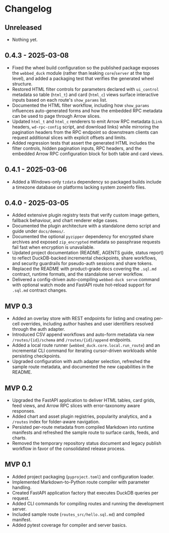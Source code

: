 # Changelog

## Unreleased

- Nothing yet.

## 0.4.3 - 2025-03-08

- Fixed the wheel build configuration so the published package exposes the
  `webbed_duck` module (rather than leaking `core`/`server` at the top level),
  and added a packaging test that verifies the generated wheel structure.
- Restored HTML filter controls for parameters declared with `ui_control`
  metadata so table (`html_t`) and card (`html_c`) views surface interactive
  inputs based on each route's `show_params` list.
- Documented the HTML filter workflow, including how `show_params` influences
  auto-generated forms and how the embedded RPC metadata can be used to page
  through Arrow slices.
- Updated `html_t` and `html_c` renderers to emit Arrow RPC metadata (`Link`
  headers, `wd-rpc-config` script, and download links) while mirroring the
  pagination headers from the RPC endpoint so downstream clients can request
  additional slices with explicit offsets and limits.
- Added regression tests that assert the generated HTML includes the filter
  controls, hidden pagination inputs, RPC headers, and the embedded Arrow RPC
  configuration block for both table and card views.

## 0.4.1 - 2025-03-06

- Added a Windows-only `tzdata` dependency so packaged builds include a
  timezone database on platforms lacking system zoneinfo files.

## 0.4.0 - 2025-03-05

- Added extensive plugin registry tests that verify custom image getters,
  fallback behaviour, and chart renderer edge cases.
- Documented the plugin architecture with a standalone demo script and guide
  under `docs/demos/`.
- Documented the optional `pyzipper` dependency for encrypted share archives
  and exposed `zip_encrypted` metadata so passphrase requests fail fast when
  encryption is unavailable.
- Updated project documentation (README, AGENTS guide, status report) to reflect
  DuckDB-backed incremental checkpoints, share workflows, and security
  guardrails for pseudo-auth sessions and share tokens.
- Replaced the README with product-grade docs covering the `.sql.md` contract,
  runtime formats, and the standalone server workflow.
- Delivered a config-driven auto-compiling `webbed-duck serve` command with
  optional watch mode and FastAPI route hot-reload support for `.sql.md`
  contract changes.

## MVP 0.3

- Added an overlay store with REST endpoints for listing and creating per-cell overrides, including author hashes and user identifiers resolved through the auth adapter.
- Introduced CSV append workflows and auto-form metadata via new `/routes/{id}/schema` and `/routes/{id}/append` endpoints.
- Added a local route runner (`webbed_duck.core.local.run_route`) and an incremental CLI command for iterating cursor-driven workloads while persisting checkpoints.
- Upgraded configuration with auth adapter selection, refreshed the sample route metadata, and documented the new capabilities in the README.

## MVP 0.2

- Upgraded the FastAPI application to deliver HTML tables, card grids, feed views, and Arrow RPC slices with error-taxonomy
  aware responses.
- Added chart and asset plugin registries, popularity analytics, and a `/routes` index for folder-aware navigation.
- Persisted per-route metadata from compiled Markdown into runtime manifests and refreshed the sample route to surface cards,
  feeds, and charts.
- Removed the temporary repository status document and legacy publish workflow in favor of the consolidated release process.

## MVP 0.1

- Added project packaging (`pyproject.toml`) and configuration loader.
- Implemented Markdown-to-Python route compiler with parameter handling.
- Created FastAPI application factory that executes DuckDB queries per request.
- Added CLI commands for compiling routes and running the development server.
- Included sample route (`routes_src/hello.sql.md`) and compiled manifest.
- Added pytest coverage for compiler and server basics.
